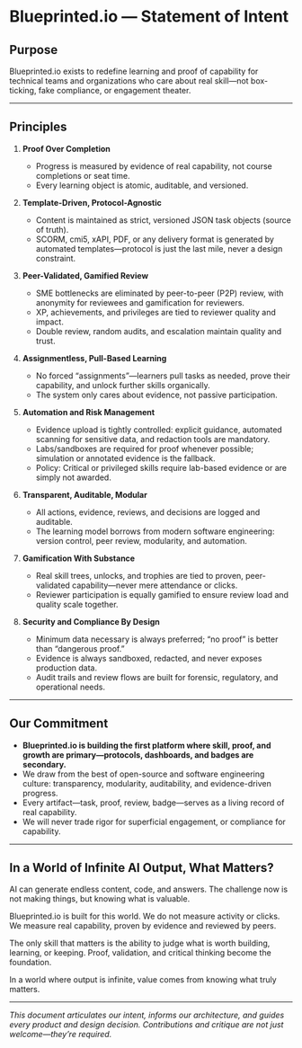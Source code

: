 # Blueprinted.io — Statement of Intent

## Purpose

Blueprinted.io exists to redefine learning and proof of capability for technical teams and organizations who care about real skill—not box-ticking, fake compliance, or engagement theater.

---

## Principles

1. **Proof Over Completion**
    - Progress is measured by evidence of real capability, not course completions or seat time.
    - Every learning object is atomic, auditable, and versioned.

2. **Template-Driven, Protocol-Agnostic**
    - Content is maintained as strict, versioned JSON task objects (source of truth).
    - SCORM, cmi5, xAPI, PDF, or any delivery format is generated by automated templates—protocol is just the last mile, never a design constraint.

3. **Peer-Validated, Gamified Review**
    - SME bottlenecks are eliminated by peer-to-peer (P2P) review, with anonymity for reviewees and gamification for reviewers.
    - XP, achievements, and privileges are tied to reviewer quality and impact.
    - Double review, random audits, and escalation maintain quality and trust.

4. **Assignmentless, Pull-Based Learning**
    - No forced “assignments”—learners pull tasks as needed, prove their capability, and unlock further skills organically.
    - The system only cares about evidence, not passive participation.

5. **Automation and Risk Management**
    - Evidence upload is tightly controlled: explicit guidance, automated scanning for sensitive data, and redaction tools are mandatory.
    - Labs/sandboxes are required for proof whenever possible; simulation or annotated evidence is the fallback.
    - Policy: Critical or privileged skills require lab-based evidence or are simply not awarded.

6. **Transparent, Auditable, Modular**
    - All actions, evidence, reviews, and decisions are logged and auditable.
    - The learning model borrows from modern software engineering: version control, peer review, modularity, and automation.

7. **Gamification With Substance**
    - Real skill trees, unlocks, and trophies are tied to proven, peer-validated capability—never mere attendance or clicks.
    - Reviewer participation is equally gamified to ensure review load and quality scale together.

8. **Security and Compliance By Design**
    - Minimum data necessary is always preferred; “no proof” is better than “dangerous proof.”
    - Evidence is always sandboxed, redacted, and never exposes production data.
    - Audit trails and review flows are built for forensic, regulatory, and operational needs.

---

## Our Commitment

- **Blueprinted.io is building the first platform where skill, proof, and growth are primary—protocols, dashboards, and badges are secondary.**
- We draw from the best of open-source and software engineering culture: transparency, modularity, auditability, and evidence-driven progress.
- Every artifact—task, proof, review, badge—serves as a living record of real capability.
- We will never trade rigor for superficial engagement, or compliance for capability.

---

## In a World of Infinite AI Output, What Matters?

AI can generate endless content, code, and answers. The challenge now is not making things, but knowing what is valuable.

Blueprinted.io is built for this world. We do not measure activity or clicks. We measure real capability, proven by evidence and reviewed by peers.

The only skill that matters is the ability to judge what is worth building, learning, or keeping. Proof, validation, and critical thinking become the foundation.

In a world where output is infinite, value comes from knowing what truly matters.

---

*This document articulates our intent, informs our architecture, and guides every product and design decision. Contributions and critique are not just welcome—they’re required.*